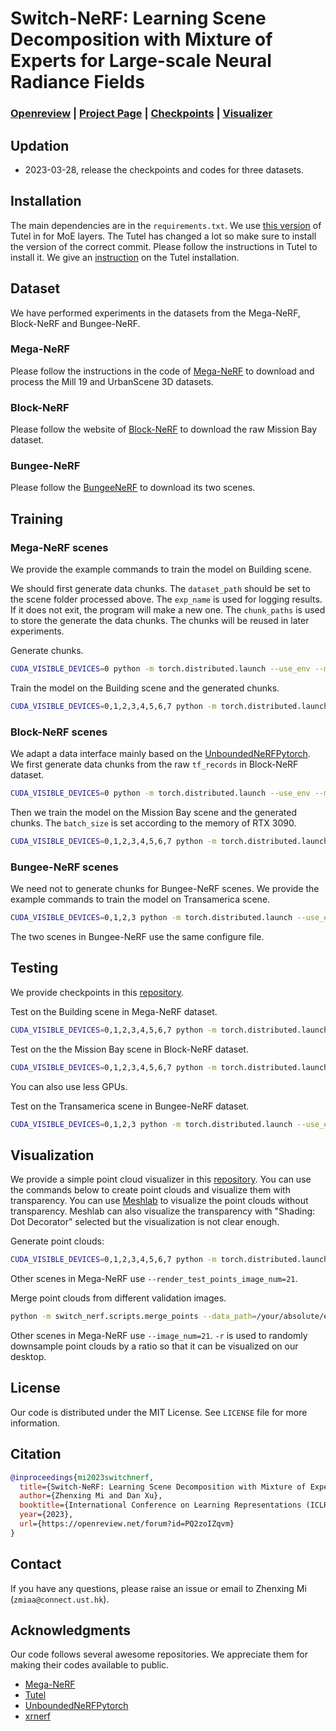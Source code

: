 # Switch-NeRF: Learning Scene Decomposition with Mixture of Experts for Large-scale Neural Radiance Fields 

### [Openreview](https://openreview.net/forum?id=PQ2zoIZqvm) | [Project Page](https://mizhenxing.github.io/switchnerf) | [Checkpoints](https://github.com/MiZhenxing/Switch-NeRF-ckpt) | [Visualizer](https://github.com/MiZhenxing/alpha_visualizer)

## Updation

- 2023-03-28, release the checkpoints and codes for three datasets.

## Installation

The main dependencies are in the `requirements.txt`. We use [this version](https://github.com/microsoft/tutel/tree/56dbd664341cf6485c9fa292955f77d3ac918a65) of Tutel in for MoE layers. The Tutel has changed a lot so make sure to install the version of the correct commit. Please follow the instructions in Tutel to install it. We give an [instruction](install_tutel.md) on the Tutel installation.

## Dataset
We have performed experiments in the datasets from the Mega-NeRF, Block-NeRF and Bungee-NeRF.

### Mega-NeRF

Please follow the instructions in the code of [Mega-NeRF](https://github.com/cmusatyalab/mega-nerf) to download and process the Mill 19 and UrbanScene 3D datasets.

### Block-NeRF

Please follow the website of [Block-NeRF](https://waymo.com/intl/zh-cn/research/block-nerf) to download the raw Mission Bay dataset.

### Bungee-NeRF

Please follow the [BungeeNeRF](https://github.com/city-super/BungeeNeRF) to download its two scenes.

<!-- ## Configure -->

<!-- We use [yaml](https://yaml.org/) file to set options in our codes. Several key options are explained below. Other options are self-explanatory in the codes. Before running our codes, you may need to change the `true_gpu`, `data: root_dir` and `model_path` (only for testing). -->

<!-- * `output_dir` A relative or absolute folder path for writing logs, depthmaps. -->

## Training

### Mega-NeRF scenes
We provide the example commands to train the model on Building scene.

We should first generate data chunks. The `dataset_path` should be set to the scene folder processed above. The `exp_name` is used for logging results. If it does not exit, the program will make a new one. The `chunk_paths` is used to store the generate the data chunks. The chunks will be reused in later experiments.

Generate chunks.
```sh
CUDA_VISIBLE_DEVICES=0 python -m torch.distributed.launch --use_env --master_port=12345 --nproc_per_node=1 -m switch_nerf.train --config=switch_nerf/configs/switch_nerf/building.yaml --use_moe --exp_name=/your/absolute/experiment/path --dataset_path=/your/absolute/scene/path/building-pixsfm --chunk_paths=/your/absolute/chunk/path/building_chunk_factor_1_bg --generate_chunk
```

Train the model on the Building scene and the generated chunks.
```sh
CUDA_VISIBLE_DEVICES=0,1,2,3,4,5,6,7 python -m torch.distributed.launch --use_env --master_port=12345 --nproc_per_node=8 -m switch_nerf.train --config=switch_nerf/configs/switch_nerf/building.yaml --use_moe --exp_name=/your/absolute/experiment/path --dataset_path=/your/absolute/scene/path/building-pixsfm --chunk_paths=/your/absolute/chunk/path/building_chunk_factor_1_bg --use_balance_loss --i_print=1000 --batch_size=8192 --moe_expert_type=expertmlp --moe_train_batch --moe_test_batch --model_chunk_size=131072 --moe_capacity_factor=1.0 --batch_prioritized_routing --moe_l_aux_wt=0.0005 --amp_use_bfloat16 --use_moe_external_gate --use_gate_input_norm --use_sigma_noise --sigma_noise_std=1.0
```

### Block-NeRF scenes

We adapt a data interface mainly based on the [UnboundedNeRFPytorch](https://github.com/sjtuytc/UnboundedNeRFPytorch). We first generate data chunks from the raw `tf_records` in Block-NeRF dataset.

```sh
CUDA_VISIBLE_DEVICES=0 python -m torch.distributed.launch --use_env --master_port=12345 --nproc_per_node=1 -m switch_nerf.train --config=switch_nerf/configs/switch_nerf/mission_bay.yaml --use_moe --exp_name=/your/absolute/experiment/path --dataset_path=/your/absolute/scene/path/Mission_Bay/v1.0 --block_train_list_path=switch_nerf/datasets/lists/block_nerf_train_val.txt --block_image_hash_id_map_path=switch_nerf/datasets/lists/block_nerf_id_map.json --chunk_paths=/your/absolute/chunk/path/mission_bay_chunk_radii_1 --no_bg_nerf --near=0.01 --far=10.0 --generate_chunk
```

Then we train the model on the Mission Bay scene and the generated chunks. The `batch_size` is set according to the memory of RTX 3090.

```sh
CUDA_VISIBLE_DEVICES=0,1,2,3,4,5,6,7 python -m torch.distributed.launch --use_env --master_port=12345 --nproc_per_node=8 -m switch_nerf.train --config=switch_nerf/configs/switch_nerf/mission_bay.yaml --use_moe --exp_name=/your/absolute/experiment/path --dataset_path=/your/absolute/scene/path/Mission_Bay/v1.0 --block_train_list_path=switch_nerf/datasets/lists/block_nerf_train_val.txt --block_image_hash_id_map_path=switch_nerf/datasets/lists/block_nerf_id_map.json --chunk_paths=/your/absolute/chunk/path/mission_bay_chunk_radii_1 --no_bg_nerf --near=0.01 --far=10.0 --use_balance_loss --i_print=1000 --batch_size=13312 --moe_expert_type=expertmlp --moe_train_batch --moe_test_batch --model_chunk_size=212992 --coarse_samples=257 --fine_samples=257 --moe_capacity_factor=1.0 --batch_prioritized_routing --moe_l_aux_wt=0.0005 --amp_use_bfloat16 --use_moe_external_gate --use_gate_input_norm --use_sigma_noise --sigma_noise_std=1.0
```

### Bungee-NeRF scenes

We need not to generate chunks for Bungee-NeRF scenes. We provide the example commands to train the model on Transamerica scene.

```sh
CUDA_VISIBLE_DEVICES=0,1,2,3 python -m torch.distributed.launch --use_env --master_port=12345 --nproc_per_node=4 -m mega_nerf.train_nerf_moe --config=switch_nerf/configs/switch_nerf/bungee.yaml --use_moe --exp_name=/your/absolute/experiment/path --dataset_path=/your/absolute/scene/path/multiscale_google_Transamerica --use_balance_loss --i_print=1000 --batch_size=4096 --moe_expert_type=expertmlp --moe_train_batch --moe_test_batch --model_chunk_size=65536 --moe_capacity_factor=1.0 --batch_prioritized_routing --moe_l_aux_wt=0.0005 --no_amp --use_moe_external_gate --use_gate_input_norm --use_sigma_noise_std --sigma_noise_std=1.0 --moe_expert_num=4
```
The two scenes in Bungee-NeRF use the same configure file.

## Testing

We provide checkpoints in this [repository](https://github.com/MiZhenxing/Switch-NeRF-ckpt).

Test on the Building scene in Mega-NeRF dataset.

```sh
CUDA_VISIBLE_DEVICES=0,1,2,3,4,5,6,7 python -m torch.distributed.launch --use_env --master_port=12345 --nproc_per_node=8 -m switch_nerf.eval_image --config=switch_nerf/configs/switch_nerf/building.yaml --use_moe --exp_name=/your/absolute/experiment/path --dataset_path=/your/absolute/scene/path/building-pixsfm --i_print=1000 --moe_expert_type=seqexperts --model_chunk_size=131072 --ckpt_path=/your/absolute/ckpt/path/building.pt --expertmlp2seqexperts --use_moe_external_gate --use_gate_input_norm
```

Test on the the Mission Bay scene in Block-NeRF dataset.

```sh
CUDA_VISIBLE_DEVICES=0,1,2,3,4,5,6,7 python -m torch.distributed.launch --use_env --master_port=12345 --nproc_per_node=8 -m switch_nerf.eval_image_blocknerf --config=switch_nerf/configs/switch_nerf/mission_bay.yaml --use_moe --exp_name=/your/absolute/experiment/path --dataset_path=/your/absolute/scene/path/Mission_Bay/v1.0 --block_val_list_path=switch_nerf/datasets/lists/block_nerf_val.txt --block_train_list_path=switch_nerf/datasets/lists/block_nerf_train_val.txt --block_image_hash_id_map_path=switch_nerf/datasets/lists/block_nerf_id_map.json --i_print=1000 --near=0.01 --far=10.0 --moe_expert_type=seqexperts --model_chunk_size=212992 --coarse_samples=513 --fine_samples=513 --ckpt_path=/your/absolute/ckpt/path/mission_bay.pt --expertmlp2seqexperts --use_moe_external_gate --use_gate_input_norm --set_timeout --image_pixel_batch_size=8192
```
You can also use less GPUs.

Test on the Transamerica scene in Bungee-NeRF dataset.

```sh
CUDA_VISIBLE_DEVICES=0,1,2,3 python -m torch.distributed.launch --use_env --master_port=12345 --nproc_per_node=4 -m switch_nerf.eval_nerf_moe --config=switch_nerf/configs/switch_nerf/bungee.yaml --use_moe --exp_name=/your/absolute/experiment/path --dataset_path=/your/absolute/scene/path/multiscale_google_Transamerica --i_print=1000 --batch_size=4096 --moe_expert_type=seqexperts --model_chunk_size=65536 --ckpt_path=/your/absolute/ckpt/path/transamerica.pt --expertmlp2seqexperts --no_amp --use_moe_external_gate --use_gate_input_norm --moe_expert_num=4
```

## Visualization

We provide a simple point cloud visualizer in this [repository](https://github.com/MiZhenxing/alpha_visualizer). You can use the commands below to create point clouds and visualize them with transparency. You can use [Meshlab](https://www.meshlab.net) to visualize the point clouds without transparency. Meshlab can also visualize the transparency with "Shading: Dot Decorator" selected but the visualization is not clear enough.

Generate point clouds:
```sh
CUDA_VISIBLE_DEVICES=0,1,2,3,4,5,6,7 python -m torch.distributed.launch --use_env --master_port=12345 --nproc_per_node=8 -m switch_nerf.eval_points --config=switch_nerf/configs/switch_nerf/building.yaml --use_moe --exp_name=/your/absolute/experiment/path --dataset_path=/your/absolute/scene/path/building-pixsfm --i_print=1000 --moe_expert_type=seqexperts --model_chunk_size=131072 --ckpt_path=/your/absolute/ckpt/path/500000.pt --expertmlp2seqexperts --use_moe_external_gate --use_gate_input_norm --moe_return_gates --return_pts --return_pts_rgb --return_pts_alpha --render_test_points_sample_skip=4 --val_scale_factor=8 --render_test_points_image_num=20
```

Other scenes in Mega-NeRF use `--render_test_points_image_num=21`.

Merge point clouds from different validation images.

```sh
python -m switch_nerf.scripts.merge_points --data_path=/your/absolute/experiment/path/0/eval_points --merge_all --image_num=20 --model_type=switch -r=0.2
```

Other scenes in Mega-NeRF use `--image_num=21`. `-r` is used to randomly downsample point clouds by a ratio so that it can be visualized on our desktop.


## License

Our code is distributed under the MIT License. See `LICENSE` file for more information.

## Citation

```bibtex
@inproceedings{mi2023switchnerf,
  title={Switch-NeRF: Learning Scene Decomposition with Mixture of Experts for Large-scale Neural Radiance Fields},
  author={Zhenxing Mi and Dan Xu},
  booktitle={International Conference on Learning Representations (ICLR)},
  year={2023},
  url={https://openreview.net/forum?id=PQ2zoIZqvm}
}
```

## Contact

If you have any questions, please raise an issue or email to Zhenxing Mi (`zmiaa@connect.ust.hk`).

## Acknowledgments

Our code follows several awesome repositories. We appreciate them for making their codes available to public.

* [Mega-NeRF](https://github.com/cmusatyalab/mega-nerf)
* [Tutel](https://github.com/xy-guo/MVSNet_pytorch)
* [UnboundedNeRFPytorch](https://github.com/sjtuytc/UnboundedNeRFPytorch)
* [xrnerf](https://github.com/openxrlab/xrnerf)